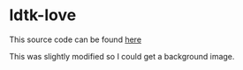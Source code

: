 # ldtk-love

This source code can be found [here](https://github.com/HamdyElzonqali/ldtk-love)

This was slightly modified so I could get a background image.
